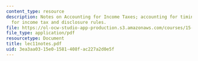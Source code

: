 ```yaml
---
content_type: resource
description: Notes on Accounting for Income Taxes; accounting for timing differences
  for income tax and disclosure rules.
file: https://ol-ocw-studio-app-production.s3.amazonaws.com/courses/15-514-financial-and-managerial-accounting-summer-2003/3ea3aa0315e01581408fac227a2d0e5f_lec11notes.pdf
file_type: application/pdf
resourcetype: Document
title: lec11notes.pdf
uid: 3ea3aa03-15e0-1581-408f-ac227a2d0e5f
---
```


